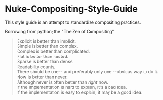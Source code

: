 # Nuke-Compositing-Style-Guide

This style guide is an attempt to standardize compositing practices.

Borrowing from python; the "The Zen of Compositing"


>Explicit is better than implicit.  
Simple is better than complex.  
Complex is better than complicated.  
Flat is better than nested.  
Sparse is better than dense.  
Readability counts.  
There should be one-- and preferably only one --obvious way to do it.  
Now is better than never.  
Although never is often better than *right* now.  
If the implementation is hard to explain, it's a bad idea.  
If the implementation is easy to explain, it may be a good idea.  
